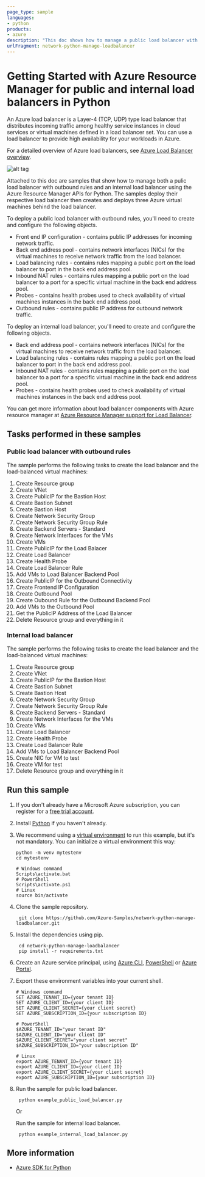 ```yaml
---
page_type: sample
languages:
- python
products:
- azure
description: "This doc shows how to manage a public load balancer with outbound rules and an internal load balancer using the Azure Resource Manager APIs for Python."
urlFragment: network-python-manage-loadbalancer
---
```


# Getting Started with Azure Resource Manager for public and internal load balancers in Python

An Azure load balancer is a Layer-4 (TCP, UDP) type load balancer that distributes incoming traffic among healthy service instances in cloud services or virtual machines defined in a load balancer set. You can use a load balancer to provide high availability for your workloads in Azure. 

For a detailed overview of Azure load balancers, see [Azure Load Balancer overview](https://azure.microsoft.com/documentation/articles/load-balancer-overview/).

![alt tag](./load-balancer.svg)

Attached to this doc are samples that show how to manage both a pulic load balancer with outbound rules and an internal load balancer using the Azure Resource Manager APIs for Python. The samples deploy their respective load balancer then creates and deploys three Azure virtual machines behind the load balancer.

To deploy a public load balancer with outbound rules, you'll need to create and configure the following objects.

- Front end IP configuration - contains public IP addresses for incoming network traffic. 
- Back end address pool - contains network interfaces (NICs) for the virtual machines to receive network traffic from the load balancer. 
- Load balancing rules - contains rules mapping a public port on the load balancer to port in the back end address pool.
- Inbound NAT rules - contains rules mapping a public port on the load balancer to a port for a specific virtual machine in the back end address pool.
- Probes - contains health probes used to check availability of virtual machines instances in the back end address pool.
- Outbound rules - contains public IP address for outbound network traffic. 

To deploy an internal load balancer, you'll need to create and configure the following objects.

- Back end address pool - contains network interfaces (NICs) for the virtual machines to receive network traffic from the load balancer. 
- Load balancing rules - contains rules mapping a public port on the load balancer to port in the back end address pool.
- Inbound NAT rules - contains rules mapping a public port on the load balancer to a port for a specific virtual machine in the back end address pool.
- Probes - contains health probes used to check availability of virtual machines instances in the back end address pool.

You can get more information about load balancer components with Azure resource manager at [Azure Resource Manager support for Load Balancer](https://azure.microsoft.com/documentation/articles/load-balancer-arm/).

## Tasks performed in these samples

### Public load balancer with outbound rules

The sample performs the following tasks to create the load balancer and the load-balanced virtual machines: 

1. Create Resource group
2. Create VNet
3. Create PublicIP for the Bastion Host
4. Create Bastion Subnet
5. Create Bastion Host
6. Create Network Security Group
7. Create Network Security Group Rule
8. Create Backend Servers - Standard
9. Create Network Interfaces for the VMs
10. Create VMs
11. Create PublicIP for the Load Balacer
12. Create Load Balancer
13. Create Health Probe
14. Create Load Balancer Rule
15. Add VMs to Load Balancer Backend Pool
16. Create PublicIP for the Outbound Connectivity
17. Create Frontend IP Configuration
18. Create Outbound Pool
19. Create Oubound Rule for the Outbound Backend Pool
20. Add VMs to the Outbound Pool
21. Get the PublicIP Address of the Load Balancer
22. Delete Resource group and everything in it

### Internal load balancer

The sample performs the following tasks to create the load balancer and the load-balanced virtual machines: 

1. Create Resource group
2. Create VNet
3. Create PublicIP for the Bastion Host
4. Create Bastion Subnet
5. Create Bastion Host
6. Create Network Security Group
7. Create Network Security Group Rule
8. Create Backend Servers - Standard
9. Create Network Interfaces for the VMs
10. Create VMs
11. Create Load Balancer
12. Create Health Probe
13. Create Load Balancer Rule
14. Add VMs to Load Balancer Backend Pool
15. Create NIC for VM to test
16. Create VM for test
17. Delete Resource group and everything in it

## Run this sample

1. If you don't already have a Microsoft Azure subscription, you can register for a [free trial account](http://go.microsoft.com/fwlink/?LinkId=330212).

2. Install [Python](https://www.python.org/downloads/) if you haven't already.

3. We recommend using a [virtual environment](https://docs.python.org/3/tutorial/venv.html) to run this example, but it's not mandatory. You can initialize a virtual environment this way:

       python -m venv mytestenv
       cd mytestenv
       
       # Windows command
       Scripts\activate.bat
       # PowerShell
       Scripts\activate.ps1
       # Linux
       source bin/activate

4. Clone the sample repository.
   
	    git clone https://github.com/Azure-Samples/network-python-manage-loadbalancer.git    

5. Install the dependencies using pip.

	    cd network-python-manage-loadbalancer
	    pip install -r requirements.txt    

6. Create an Azure service principal, using 
[Azure CLI](http://azure.microsoft.com/documentation/articles/resource-group-authenticate-service-principal-cli/),
[PowerShell](http://azure.microsoft.com/documentation/articles/resource-group-authenticate-service-principal/)
or [Azure Portal](http://azure.microsoft.com/documentation/articles/resource-group-create-service-principal-portal/).

7. Export these environment variables into your current shell. 
   
       # Windows command
       SET AZURE_TENANT_ID={your tenant ID}
       SET AZURE_CLIENT_ID={your client ID}
       SET AZURE_CLIENT_SECRET={your client secret}
       SET AZURE_SUBSCRIPTION_ID={your subscription ID}
       
       # PowerShell
       $AZURE_TENANT_ID="your tenant ID"
       $AZURE_CLIENT_ID="your client ID"
       $AZURE_CLIENT_SECRET="your client secret"
       $AZURE_SUBSCRIPTION_ID="your subscription ID"
       
       # Linux
       export AZURE_TENANT_ID={your tenant ID}
       export AZURE_CLIENT_ID={your client ID}
       export AZURE_CLIENT_SECRET={your client secret}
       export AZURE_SUBSCRIPTION_ID={your subscription ID}
   
8. Run the sample for public load balancer.
   
	    python example_public_load_balancer.py
   Or
   
   Run the sample for internal load balancer.
            
	    python example_internal_load_balancer.py
   
## More information

- [Azure SDK for Python](http://github.com/Azure/azure-sdk-for-python) 
